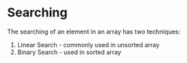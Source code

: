 # Searching

The searching of an element in an array has two techniques: 

1. Linear Search - commonly used in unsorted array
2. Binary Search - used in sorted array